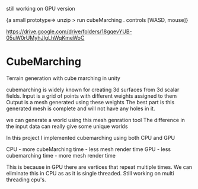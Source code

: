 still working on GPU version

{a small prototype=> unzip > run cubeMarching . controls [WASD, mouse]}

https://drive.google.com/drive/folders/18gqevYUB-05uW0rUMyhJIgLhWqKmeWoC

# CubeMarching
Terrain generation with cube marching in unity

cubemarching is widely known for creating 3d surfaces from 3d scalar fields.
Input is a grid of points with different weights assigned to them 
Output is a mesh generated using these weights
The best part is this generated mesh is complete and will not have any holes in it.

we can generate a world using this mesh genration tool
The difference in the input data can really give some unique worlds

In this project I implemented cubemarching using both CPU and GPU

CPU - more cubeMarching time - less mesh render time
GPU - less cubemarching time - more mesh render time

This is because in GPU there are vertices that repeat multiple times.
We can eliminate this in CPU as as it is single threaded.
Still working on multi threading cpu's.
